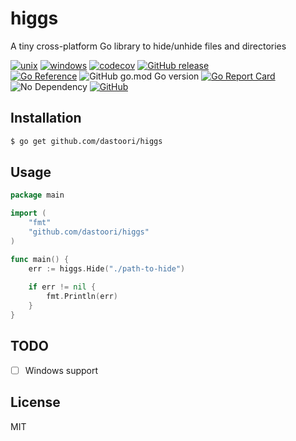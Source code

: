 # higgs

A tiny cross-platform Go library to hide/unhide files and directories

[![unix](https://github.com/dastoori/higgs/actions/workflows/unix.yml/badge.svg)](https://github.com/dastoori/higgs/actions/workflows/unix.yml)
[![windows](https://github.com/dastoori/higgs/actions/workflows/windows.yml/badge.svg)](https://github.com/dastoori/higgs/actions/workflows/windows.yml)
[![codecov](https://codecov.io/gh/dastoori/higgs/branch/master/graph/badge.svg?token=T1AJXSWI3F)](https://codecov.io/gh/dastoori/higgs)
[![GitHub release](https://img.shields.io/github/v/release/dastoori/higgs)](https://github.com/dastoori/higgs/releases)<br/>
[![Go Reference](https://pkg.go.dev/badge/github.com/dastoori/higgs.svg)](https://pkg.go.dev/github.com/dastoori/higgs)
![GitHub go.mod Go version](https://img.shields.io/github/go-mod/go-version/dastoori/higgs)
[![Go Report Card](https://goreportcard.com/badge/github.com/dastoori/higgs)](https://goreportcard.com/report/github.com/dastoori/higgs)
![No Dependency](https://img.shields.io/badge/dependency-no-green)
[![GitHub](https://img.shields.io/github/license/dastoori/higgs)](https://github.com/dastoori/higgs/blob/master/LICENSE)

## Installation

```sh
$ go get github.com/dastoori/higgs
```

## Usage

```go
package main

import (
	"fmt"
	"github.com/dastoori/higgs"
)

func main() {
	err := higgs.Hide("./path-to-hide")
	
	if err != nil {
		fmt.Println(err)
	}
}
```

## TODO

- [ ] Windows support

## License

MIT